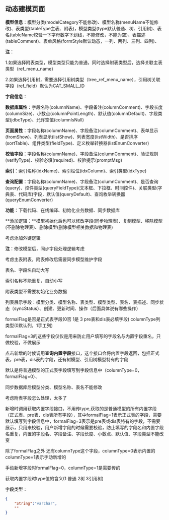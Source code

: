 ## 动态建模页面

**模型信息**：模型分类(modelCategory不能修改)、模型名称(menuName不能修改)、表类型(tableType主表、附表)，模型类型(type默认普通、树、引用树)、表名(tableName校验一下字母数字下划线，不能修改，不能为空)、表描述(tableComment)、表单风格(formStyle默认动态，一列、两列、三列、四列)、

**注**：

1.如果选择附表类型，模型类型只能为普通，同时选择附表类型后，选择关联主表类型（ref_menu_name）

2.如果选择引用树，需要选择引用树类型（tree_ref_menu_name），引用树关联字段（ref_field）默认为CAT_SMALL_ID



**字段信息**：

​	**数据库属性**：字段名称(columnName)、字段备注(columnComment)、字段长度(columnSize)、小数点(columnPointLength)、默认值(columnDefault)、字段类型(jdbcType)、允许空值(columnIsNull)

​	**页面属性**：字段名称(columnName)、字段备注(columnComment)、表单显示(fromShow)、列表显示(listShow)、列表宽度(listWidth)、是否排序(sortTable)、组件类型(fieldType)、定义枚举转换器(listEnumConverter)

​	**校验字段**：字段名称(columnName)、字段备注(columnComment)、验证规则(verifyType)、校验必填(required)、校验提示(promptMsg)

​	**索引**：索引名称(idxName)、索引栏位(idxColumn)、索引类型(idxType)

​	**查询配置**：字段名称(columnName)、字段备注(columnComment)、是否查询(query)、控件类型(queryFieldType)(文本框、下拉框、时间控件)、关联类型(字典表、代码库)字段，默认值(queryDefault)、查询枚举转换器(queryEnumConverter)



**功能**：下载代码、在线编译、初始化业务数据、同步数据库

**添加逻辑：**模型初始化后也可以修改字段(同步物理表)、复制模型、移除模型(不删除物理表)、删除模型(删除模型相关数据和物理表)

考虑添加外键逻辑

**注**：修改模型后，同步字段处理逻辑考虑

考虑主表附表，附表修改后需要同步模型维护字段

表名、字段名自动大写

索引名称不能重复，自动小写

附表类型不需要初始化业务数据





列表展示字段：模型分类、模型名称、表类型、模型类型、表名、表描述、同步状态（syncStatus）、创建、更新时间、操作（后面具体说有哪些操作）



formalFlag是否是正式表字段(0否 1是 3 pre表和dis表必填字段)  columnType列类型(0默认列，1手工列)

formalFlag=3的这些字段仅仅是用来防止用户填写的字段名与内置字段重名，只做校验，不做展示

点击新增的时候调用**查询内置字段**接口，这个接口会将内置字段返回，包括正式表，pre表，dis表的字段，还有树模型、引用树模型特有的字段

默认是将普通模型的正式表字段填写到字段信息中（columnType=0，formalFlag=0）、



同步数据库后模型分类、模型名称、表名不能修改



考虑附表字段怎么处理，太多了





新增时调用获取内置字段接口，不用传type,获取的是普通模型的所有内置字段（正式表、pre表、dis表所有字段），其中formalFlag=1表示正式表的字段，需要默认填写到字段信息中，formalFlag=3表示是pre表或dis表特有的字段，不需要展示，只用来校验，用户新增字段的时候需要校验，防止填写的字段名和内置字段名重复，内置的字段名、字段备注、字段长度、小数点、默认值、字段类型不能改变

除了formalFlag之外 还有columnType这个字段，columnType=0表示内置的 columnType=1表示手动新增的

手动新增字段时formalFlag=0，columnType=1是需要传的

获取内置字段时type值的含义(1 普通 2树 3引用树)



字段类型：

```json
{
    "String":"varchar",
    ""
}
```

